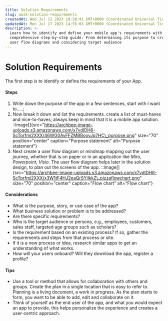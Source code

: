 ```yaml
---
title: Solution Requirements
slug: awik-solution-requirements
createdAt: Wed Jul 12 2023 18:38:41 GMT+0000 (Coordinated Universal Time)
updatedAt: Mon Jul 17 2023 14:55:03 GMT+0000 (Coordinated Universal Time)
description: >-
  Learn how to identify and define your mobile app's requirements with this
  comprehensive step-by-step guide. From determining its purpose to creating
  user flow diagrams and considering target audience
---
```


# Solution Requirements

The first step is to identify or define the requirements of your App.

#### Steps

1. Write down the purpose of the app in a few sentences, start with I want to.....;
2. Now break it down and list the requirements. create a list of must-haves and nice-to-haves; always keep in mind that it is a mobile app solution. ::Image\[]{src="https://archbee-image-uploads.s3.amazonaws.com/x7vdIDH6-ScTprfmi2XXX/46WG0AvFFZMBBoovJq7HC\_purpose.png" size="70" position="center" caption="Purpose statement" alt="Purpose statement"}
3. Next create a user flow diagram or mindmap mapping out the user journey, whether that is on paper or in an application like _Miro, Powerpoint, Visio_. The user flow diagram helps later in the solution design, to plan out the screens of the app. ::Image\[]{src="https://archbee-image-uploads.s3.amazonaws.com/x7vdIDH6-ScTprfmi2XXX/x3W1tF4HJ2eaQrSYjlkkZ\_pizzaflowchart.png" size="70" position="center" caption="Flow chart" alt="Flow chart"}

#### Considerations

* What is the purpose, story, or use case of the app?
* What business solution or problem is to be addressed?
* Are there specific requirements?
* Who is the target audience or persona, e.g., employees, customers, sales staff, targeted age groups such as scholars?
* Is the requirement based on an existing process? If so, gather the requirements and steps from that process or site.
* If it is a new process or idea, research similar apps to get an understanding of what works.
* How will your users onboard? Will they download the app, register a profile?

#### Tips

* Use a tool or method that allows for collaboration with others and groups. Create the plan in a single location that is easy to refer to. Planning is a living document, a work in progress. As the plan starts to form, you want to be able to add, edit and collaborate on it.
* Think of yourself as the end user of the app, and what you would expect an app to provide, this helps personalize the experience and creates a user-centric approach.
